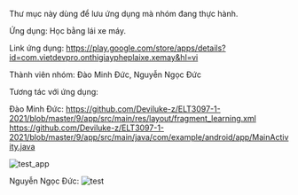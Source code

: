 Thư mục này dùng để lưu ứng dụng mà nhóm đang thực hành.

Ứng dụng: Học bằng lái xe máy.

Link ứng dụng: https://play.google.com/store/apps/details?id=com.vietdevpro.onthigiaypheplaixe.xemay&hl=vi

Thành viên nhóm: Đào Minh Đức, Nguyễn Ngọc Đức

Tương tác với ứng dụng:

Đào Minh Đức: 
https://github.com/Deviluke-z/ELT3097-1-2021/blob/master/9/app/src/main/res/layout/fragment_learning.xml
https://github.com/Deviluke-z/ELT3097-1-2021/blob/master/9/app/src/main/java/com/example/android/app/MainActivity.java

![test_app](https://user-images.githubusercontent.com/63990239/96062477-f82a5b80-0ebf-11eb-99cd-861490009bcb.gif)

Nguyễn Ngọc Đức:
![test](https://user-images.githubusercontent.com/63990239/94774020-2cdde380-03e7-11eb-8edf-30b242820f12.gif)
